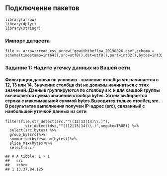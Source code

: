 ## Подключение пакетов

    library(arrow)
    library(dplyr)
    library(stringr)

### Импорт датасета

    file <- arrow::read_csv_arrow("gowiththeflow_20190826.csv",schema = schema(timestamp=int64(),src=utf8(),dst=utf8(),port=int32(),bytes=int32()))

### Задание 1: Надите утечку данных из Вашей сети

#### Фильтрация данных по условию - значение столбца src начинается с 12, 13 или 14. Значение столбца dst не должны начинаться с этих значений. Данные группируются по столбцу src и для каждой группы вычисляется сумма значений столбца bytes. Затем выбирается строка с максимальной суммой bytes.Выводится только столбец src. В результатае выполнения получен IP-адрес (src), связанный с наибольшей утечкой данных из сети


    filter(file,str_detect(src,"^((12|13|14)\\.)"),
             str_detect(dst,"^((12|13|14)\\.)",negate=TRUE)) %>% 
      select(src,bytes) %>%
      group_by(src)%>% 
      summarise(bytes=sum(bytes))%>%
      slice_max(bytes)%>%
      select(src)

    ## # A tibble: 1 × 1
    ##   src         
    ##   <chr>       
    ## 1 13.37.84.125
